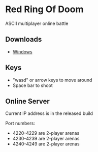 # Red Ring Of Doom
ASCII multiplayer online battle

## Downloads
* [Windows](https://github.com/silent-g-host/red-ring-of-doom/releases/download/0.0.7/red-ring-of-doom.exe)

## Keys
* "wasd" or arrow keys to move around
* Space bar to shoot

## Online Server
Current IP address is in the released build

Port numbers:
* 4220-4229 are 2-player arenas
* 4230-4239 are 2-player arenas
* 4240-4249 are 2-player arenas
